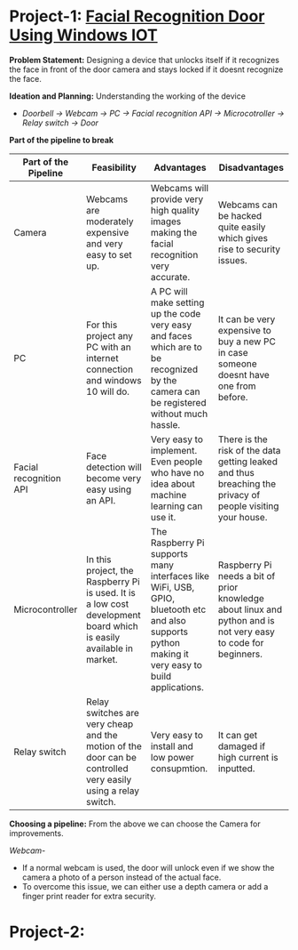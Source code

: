 # Project-1: [Facial Recognition Door Using Windows IOT](https://www.hackster.io/windows-iot/windows-iot-facial-recognition-door-e087ce)

**Problem Statement:** Designing a device that unlocks itself if it recognizes the face in front of the door camera and stays locked if it doesnt recognize the face.

**Ideation and Planning:** Understanding the working of the device
- *Doorbell -> Webcam -> PC -> Facial recognition API -> Microcotroller -> Relay switch -> Door*

**Part of the pipeline to break**

| Part of the Pipeline   | Feasibility                                                                                                        | Advantages                                                                                                                                        | Disadvantages                                                                                                  |
|------------------------|--------------------------------------------------------------------------------------------------------------------|---------------------------------------------------------------------------------------------------------------------------------------------------|----------------------------------------------------------------------------------------------------------------|
| Camera                 | Webcams are moderately expensive and very easy to set up.                                                          | Webcams will provide very high quality images making the facial recognition very accurate.                                                        | Webcams can be hacked quite easily which gives rise to security issues.                                        |
| PC                     | For this project any PC with an internet connection and windows 10 will do.                                        | A PC will make setting up the code very easy and faces which are to be recognized by the camera can be registered without much hassle.            | It can be very expensive to buy a new PC in case someone doesnt have one from before.                          |
| Facial recognition API | Face detection will become very easy using an API.                                                                 | Very easy to implement. Even people who have no idea about machine learning can use it.                                                           | There is the risk of the data getting leaked and thus breaching the privacy of people visiting your house.     |
| Microcontroller        | In this project, the Raspberry Pi is used. It is a low cost development board which is easily available in market. | The Raspberry Pi supports many interfaces like WiFi, USB, GPIO, bluetooth etc and also supports python making it very easy to build applications. | Raspberry Pi needs a bit of prior knowledge about linux and python and is not very easy to code for beginners. |
| Relay switch           | Relay switches are very cheap and the motion of the door can be controlled very easily using a relay switch.       | Very easy to install and low power consupmtion.                                                                                                   | It can get damaged if high current is inputted.                                                                |

**Choosing a pipeline:** 
From the above we can choose the Camera for improvements. 

*Webcam-* 
- If a normal webcam is used, the door will unlock even if we show the camera a photo of a person instead of the actual face. 
- To overcome this issue, we can either use a depth camera or add a finger print reader for extra security.


# Project-2: 